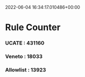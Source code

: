 2022-06-04 16:34:17.010486+00:00
# Rule Counter 
 ### UCATE : 431160

 ### Veneto : 18033

 ### Allowlist : 13923
